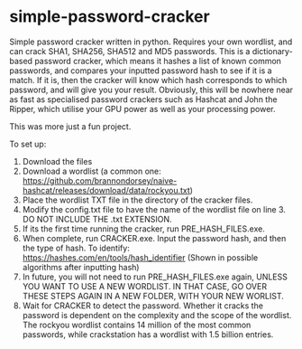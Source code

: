 # simple-password-cracker
Simple password cracker written in python. Requires your own wordlist, and can crack SHA1, SHA256, SHA512 and MD5 passwords.
This is a dictionary-based password cracker, which means it hashes a list of known common passwords, and compares your inputted password hash to see if it is a match. If it is, then the cracker will know which hash corresponds to which password, and will give you your result.
Obviously, this will be nowhere near as fast as specialised password crackers such as Hashcat and John the Ripper, which utilise your GPU power as well as your processing power.

This was more just a fun project.

To set up: 
1. Download the files
2. Download a wordlist (a common one: https://github.com/brannondorsey/naive-hashcat/releases/download/data/rockyou.txt)
3. Place the wordlist TXT file in the directory of the cracker files.
4. Modify the config.txt file to have the name of the wordlist file on line 3. DO NOT INCLUDE THE .txt EXTENSION.
5. If its the first time running the cracker, run PRE_HASH_FILES.exe.
6. When complete, run CRACKER.exe. Input the password hash, and then the type of hash. To identify: https://hashes.com/en/tools/hash_identifier (Shown in possible algorithms after inputting hash)
7. In future, you will not need to run PRE_HASH_FILES.exe again, UNLESS YOU WANT TO USE A NEW WORDLIST. IN THAT CASE, GO OVER THESE STEPS AGAIN IN A NEW FOLDER, WITH YOUR NEW WORLIST.
8. Wait for CRACKER to detect the password. Whether it cracks the password is dependent on the complexity and the scope of the wordlist. The rockyou wordlist contains 14 million of the most common passwords, while crackstation has a wordlist with 1.5 billion entries.
